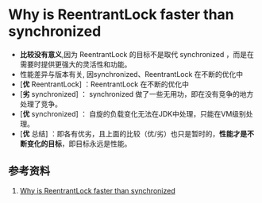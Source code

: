 # Why is ReentrantLock faster than synchronized
+ **比较没有意义**,因为 ReentrantLock 的目标不是取代 synchronized ，而是在需要时提供更强大的灵活性和功能。
+ 性能差异与版本有关, 因synchronized、ReentrantLock 在不断的优化中
+ [**优** ReentrantLock] ：ReentrantLock 在不断的优化中
+ [**劣** synchronized] ： synchronized 做了一些无用功，即在没有竞争的地方处理了竞争。
+ [**优** synchronized] ： 自旋的负载变化无法在JDK中处理，只能在VM级别处理。
+ [**优** 总结] ：即各有优劣，且上面的比较（优/劣）也只是暂时的，**性能才是不断变化的目标**，即目标永远是性能。


## 参考资料
1. [Why is ReentrantLock faster than synchronized](./ORIGINAL_ARTICLE/[concurrency-interest]%20Why%20is%20ReentrantLock%20faster%20than%20synchronized%20_.html)